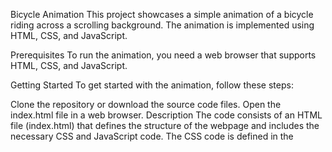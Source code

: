 Bicycle Animation
This project showcases a simple animation of a bicycle riding across a scrolling background. The animation is implemented using HTML, CSS, and JavaScript.

Prerequisites
To run the animation, you need a web browser that supports HTML, CSS, and JavaScript.

Getting Started
To get started with the animation, follow these steps:

Clone the repository or download the source code files.
Open the index.html file in a web browser.
Description
The code consists of an HTML file (index.html) that defines the structure of the webpage and includes the necessary CSS and JavaScript code. The CSS code is defined in the <style> tag within the HTML file, while the JavaScript code is placed in the <script> tag at the bottom of the HTML file.

The animation features a bicycle moving across a scrolling background, with rocks and a boy riding the bicycle. The animation can be triggered by clicking the "Boost" button or pressing any key on the keyboard.

HTML Structure
The HTML structure of the webpage is as follows:

The <div class="main"> element represents the main container for the animation.
Inside the main container, the <div class="container"> element holds the animation elements.
The animation is divided into several slides, each represented by a <div class="slides"> element.
The background images of the slides are displayed using the <img> element.
The rocks are positioned using <div class="rock"> elements, and their images are displayed using the nested <img> elements.
The boy riding the bicycle is represented by the <div class="boy"> element, which has a background image of the boy.
The "Boost" button is represented by the <button class="bost"> element.
CSS Styling
The CSS code defines the styles for various elements in the animation. Some notable styles include:

The overall styling for the animation container and slides, including the grid layout and animation properties.
The positioning and appearance of the rocks using the .rock, .rock2, and .rock3 classes.
The styling and animation of the boy riding the bicycle, including the wheel rotation animation.
The styling of the "Boost" button and its animation.
JavaScript Interaction
The JavaScript code handles the interaction and animation triggers. It contains the following functionality:

Selecting the boy element using document.querySelector('.boy') and the "Boost" button element using document.querySelector('.bost').
Adding an event listener to the "Boost" button that toggles the boost class on the boy element, triggering the boost animation.
Adding an event listener to the window object for the keyup event, which toggles the fly class on the boy element, triggering the fly animation.
Modifying the Animation
To modify the animation, you can make changes to the following:

Background images: Replace the image URLs in the <img> elements within the <div class="slides"> elements to use different background images.
Styling: Modify the CSS code within the <style> tag to change the appearance, positioning, or animations of various elements.
Animation triggers: Adjust the JavaScript code within the <script> tag to change the animation triggers or add additional functionality.
License
This project is licensed under the MIT License.

Acknowledgments
This animation is inspired by various CSS animation techniques found on the web.

Author
Your Name
Feel free to update the documentation with your name, additional instructions, acknowledgments, or any other information you want to include.
